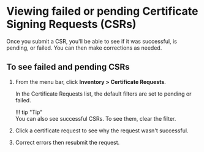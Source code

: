 # Viewing failed or pending Certificate Signing Requests (CSRs)

Once you submit a CSR, you'll be able to see if it was successful, is pending,
or failed. You can then make corrections as needed.

## To see failed and pending CSRs

1. From the menu bar, click **Inventory > Certificate Requests**.

    In the Certificate Requests list, the default filters are set to pending or
    failed.

    !!! tip "Tip"  
        You can also see successful CSRs. To see them, clear the filter.

1. Click a certificate request to see why the request wasn't successful.

1. Correct errors then resubmit the request.